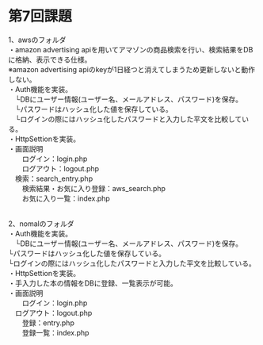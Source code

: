 # 第7回課題


1、awsのフォルダ<br> 
・amazon advertising apiを用いてアマゾンの商品検索を行い、検索結果をDBに格納、表示できる仕様。<br> 
  ※amazon advertising apiのkeyが1日経つと消えてしまうため更新しないと動作しない。<br> 
・Auth機能を実装。<br>
　└DBにユーザー情報(ユーザー名、メールアドレス、パスワード)を保存。<br> 
　└パスワードはハッシュ化した値を保存している。<br> 
　└ログインの際にはハッシュ化したパスワードと入力した平文を比較している。<br> 
・HttpSettionを実装。<br> 
・画面説明<br>
　　ログイン：login.php<br>
　　ログアウト：logout.php<br>
  　検索：search_entry.php<br>
　　検索結果・お気に入り登録：aws_search.php<br>
　　お気に入り一覧：index.php<br> <br>

2、nomalのフォルダ<br>
・Auth機能を実装。<br> 
　└DBにユーザー情報(ユーザー名、メールアドレス、パスワード)を保存。<br>
  └パスワードはハッシュ化した値を保存している。<br>
  └ログインの際にはハッシュ化したパスワードと入力した平文を比較している。<br>
・HttpSettionを実装。<br>
・手入力した本の情報をDBに登録、一覧表示が可能。<br>
・画面説明<br>
　　ログイン：login.php<br>
  　ログアウト：logout.php<br>
　　登録：entry.php<br>
　　登録一覧：index.php<br>
